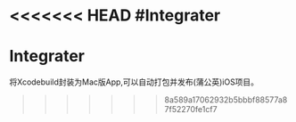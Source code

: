 <<<<<<< HEAD
#Integrater
=======
# Integrater
将Xcodebuild封装为Mac版App,可以自动打包并发布(蒲公英)iOS项目。
>>>>>>> 8a589a17062932b5bbbf88577a87f52270fe1cf7
